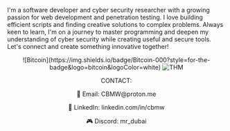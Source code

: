 I'm a software developer and cyber security researcher with a growing passion for web development and penetration testing. I love building efficient scripts and finding creative solutions to complex problems. Always keen to learn, I'm on a journey to master programming and deepen my understanding of cyber security while creating useful and secure tools. Let's connect and create something innovative together!  
<p align="center">
![Bitcoin](https://img.shields.io/badge/Bitcoin-000?style=for-the-badge&logo=bitcoin&logoColor=white)  

  

  <img src="https://tryhackme-badges.s3.amazonaws.com/cbmw.png" alt="THM" />
</p>
<p align="center">CONTACT:</p>
<p align="center">📧 Email: CBMW@proton.me  </p>
<p align="center">💼 LinkedIn: linkedin.com/in/cbmw  </p>
<p align="center">🎮 Discord: mr_dubai  </p>
